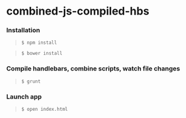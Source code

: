 combined-js-compiled-hbs
===================

### Installation

> `$ npm install`

> `$ bower install`

### Compile handlebars, combine scripts, watch file changes

> `$ grunt`

### Launch app

> `$ open index.html`

